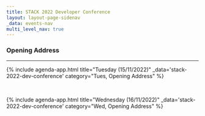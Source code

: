 ```yaml
---
title: STACK 2022 Developer Conference
layout: layout-page-sidenav
_data: events-nav
multi_level_nav: true
---
```


<!-- Header -->

### Opening Address

<hr />

{% include agenda-app.html
title="Tuesday (15/11/2022)"
_data='stack-2022-dev-conference'
category="Tues, Opening Address"
%}

<br />

{% include agenda-app.html
title="Wednesday (16/11/2022)"
_data='stack-2022-dev-conference'
category="Wed, Opening Address"
%}
<br />
